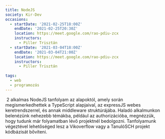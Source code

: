 ```yaml
---
title: NodeJS
society: Kir-Dev
occasions:
  - startDate: '2021-02-25T18:00Z'
    endDate: '2021-02-25T20:30Z'
    location: https://meet.google.com/rao-pdiu-zcx
    instructors:
      - Piller Trisztán
  - startDate: '2021-03-04T18:00Z'
    endDate: '2021-03-04T21:00Z'
    location: https://meet.google.com/rao-pdiu-zcx
    instructors:
      - Piller Trisztán
​
tags:
  - web
  - programozás
---
```

​
2 alkalmas NodeJS tanfolyam az alapoktól, amely során megismerkedhettek a TypeScript alapjaival, az expressJS webes keretrendszerrel, és annak middleware struktúrájába. Haladó alkalmunkon belenézünk nehezebb témákba, például az authorizációba, megnézzük, hogy tudunk már folyamatban lévő projektnél bedolgozni. Tanfolyamunk végeztével lehetőséged lesz a Vikoverflow vagy a TanulóSCH projekt kódbázisát bővíteni.